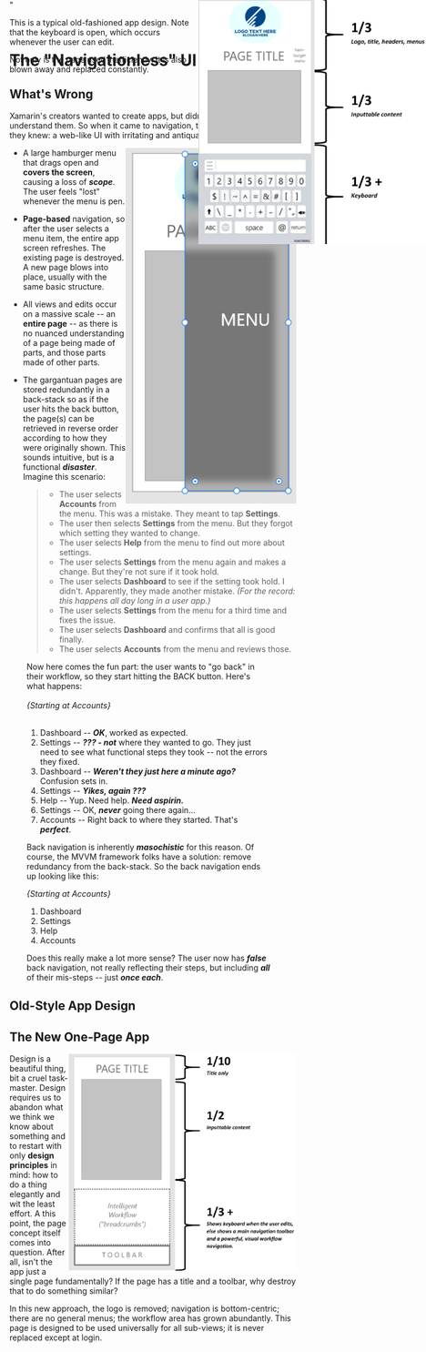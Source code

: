 # The "Navigationless" UI

## What's Wrong

Xamarin's creators wanted to create apps, but didn't fundamentally understand them.  So when it came to navigation, they implemented what they knew: a web-like UI with irritating and antiquated features:

<img src="docs/bad_app_design_with_menu.png" width="300" align="right" />

* A large hamburger menu that drags open and <B>covers the screen</B>, causing a loss of <B><I>scope</I></B>.  The user feels "lost" whenever the menu is pen.
* <B>Page-based</B> navigation, so after the user selects a menu item, the entire app screen refreshes.  The existing page is destroyed. A new page blows into place, usually with the same basic structure.
* All views and edits occur on a massive scale -- an <B>entire page</B> -- as there is no nuanced understanding of a page being made of parts, and those parts made of other parts.
* The gargantuan pages are stored redundantly in a back-stack so as if the user hits the back button, the page(s) can be retrieved in reverse order according to how they were originally shown. This sounds intuitive, but is a functional <B><I>disaster</I></B>. Imagine this scenario:

    > - The user selects <B>Accounts</B> from the menu.  This was a mistake.  They meant to tap <B>Settings</B>. 
    > - The user then selects <B>Settings</B> from the menu.  But they forgot which setting they wanted to change.
    > - The user selects <B>Help</B> from the menu to find out more about settings.
    > - The user selects <B>Settings</B> from the menu again and makes a change.  But they're not sure if it took hold.
    > - The user selects <B>Dashboard</B> to see if the setting took hold.  I didn't. Apparently, they made another mistake. <I>(For the record: this happens all day long in a user app.)</I>
    > - The user selects <B>Settings</B> from the menu for a third time and fixes the issue.
    > - The user selects <B>Dashboard</B> and confirms that all is good finally.
    > - The user selects <B>Accounts</B> from the menu and reviews those.
    
<div style="margin-left:30px; width:85%">
Now here comes the fun part: the user wants to "go back" in their workflow, so they start hitting the BACK button.  Here's what happens:    
</BR>
</BR>
<I>{Starting at Accounts}</I>
</BR>
</BR>
   
1. Dashboard -- <B><I>OK</I></B>, worked as expected.
2. Settings -- <B><I>??? - not</I></B> where they wanted to go. They just need to see what functional steps they took -- not the errors they fixed.
3. Dashboard -- <B><I>Weren't they just here a minute ago?</I></B> Confusion sets in.
4. Settings -- <B><I>Yikes, again ???</I></B>
5. Help -- Yup. Need help. <B><I>Need aspirin.</I></B>
6. Settings -- OK, <B><I>never</I></B> going there again...
7. Accounts -- Right back to where they started.  That's <B><I>perfect</I></B>.

Back navigation is inherently <B><I>masochistic</I></B> for this reason.  Of course, the MVVM framework folks have a solution: remove redundancy from the back-stack. So the back navigation ends up looking like this:

<I>{Starting at Accounts}</I>
    
1. Dashboard
2. Settings
3. Help
4. Accounts

Does this really make a lot more sense?  The user now has <B><I>false</I></B> back navigation, not really reflecting their steps, but including <B><I>all</I></B> of their mis-steps -- just <B><I>once each</I></B>.
</div>

## Old-Style App Design

<div style="position: fixed; top:0;">"
<img src="docs/old_web_page.png" width="400" align="right" />

This is a typical old-fashioned app design.  Note that the keyboard is open, which occurs whenever the user can edit.

Not only is the page used inefficiently.  It is also blown away and replaced constantly.
</div>

## The New One-Page App

<img src="docs/single_page_app.png" width="400" align="right" />

Design is a beautiful thing, bit a cruel task-master.  Design requires us to abandon what we think we know about something and to restart with only <B>design principles</B> in mind: how to do a thing elegantly and wit the least effort.  A this point, the page concept itself comes into question.  After all, isn't the app just a single page fundamentally?  If the page has a title and a toolbar, why destroy that to do something similar?

In this new approach, the logo is removed; navigation is bottom-centric; there are no general menus; the workflow area has grown abundantly.  This page is designed to be used universally for all sub-views; it is never replaced except at login.


